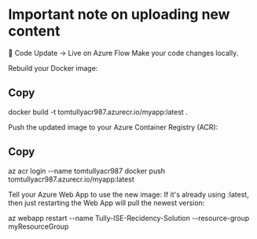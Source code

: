 # Important note on uploading new content

🔁 Code Update → Live on Azure Flow
Make your code changes locally.

Rebuild your Docker image:

## Copy
docker build -t tomtullyacr987.azurecr.io/myapp:latest .

Push the updated image to your Azure Container Registry (ACR):

## Copy
az acr login --name tomtullyacr987
docker push tomtullyacr987.azurecr.io/myapp:latest

Tell your Azure Web App to use the new image:
If it's already using :latest, then just restarting the Web App will pull the newest version:

az webapp restart --name Tully-ISE-Recidency-Solution --resource-group myResourceGroup